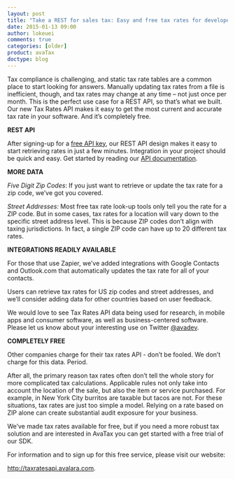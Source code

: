 ```yaml
---
layout: post
title: "Take a REST for sales tax: Easy and free tax rates for developers"
date: 2015-01-13 09:00
author: lokeuei
comments: true
categories: [older]
product: avaTax
doctype: blog
---
```

Tax compliance is challenging, and static tax rate tables are a common place to start looking for answers. Manually updating tax rates from a file is inefficient, though, and tax rates may change at any time – not just once per month. This is the perfect use case for a REST API, so that’s what we built. Our new Tax Rates API makes it easy to get the most current and accurate tax rate in your software. And it’s completely free.

<strong>REST API</strong>

After signing-up for a <a href="http://taxratesapi.avalara.com/">free API key</a>, our REST API design makes it easy to start retrieving rates in just a few minutes. Integration in your project should be quick and easy. Get started by reading our <a href="http://taxratesapi.avalara.com/docs">API documentation</a>.

<strong>MORE DATA</strong>

<em>Five Digit Zip Codes</em>: If you just want to retrieve or update the tax rate for a zip code, we’ve got you covered.

<em>Street Addresses:</em> Most free tax rate look-up tools only tell you the rate for a ZIP code. But in some cases, tax rates for a location will vary down to the specific street address level. This is because ZIP codes don’t align with taxing jurisdictions. In fact, a single ZIP code can have up to 20 different tax rates.

<strong>INTEGRATIONS READILY AVAILABLE</strong>

For those that use Zapier, we’ve added integrations with Google Contacts and Outlook.com that automatically updates the tax rate for all of your contacts.

Users can retrieve tax rates for US zip codes and street addresses, and we’ll consider adding data for other countries based on user feedback.

We would love to see Tax Rates API data being used for research, in mobile apps and consumer software, as well as business-centered software. Please let us know about your interesting use on Twitter <a href="https://twitter.com/avadev">@avadev</a>.

<strong>COMPLETELY FREE</strong>

Other companies charge for their tax rates API - don’t be fooled. We don’t charge for this data. Period.

After all, the primary reason tax rates often don’t tell the whole story for more complicated tax calculations. Applicable rules not only take into account the location of the sale, but also the item or service purchased. For example, in New York City burritos are taxable but tacos are not. For these situations, tax rates are just too simple a model. Relying on a rate based on ZIP alone can create substantial audit exposure for your business.

We’ve made tax rates available for free, but if you need a more robust tax solution and are interested in AvaTax you can get started with a free trial of our SDK.

For information and to sign up for this free service, please visit our website:

<a href="http://taxratesapi.avalara.com">http://taxratesapi.avalara.com</a>.
